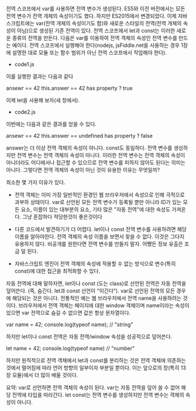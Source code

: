 전역 스코프에서 var를 사용하면 전역 변수가 생성된다.
ES5와 이전 버전에서는 모든 전역 변수가 전역 개체의 속성이기도 했다.
하지만 ES2015에서 변경되었다. 이제 자바스크립트에는 var(전역 개체의 속성이기도 함)와 새로운 스타일의 전역(전역 개체의 속성이 아님)으로 생성된
기존 전역이 있다. 전역 스코프에서 let과 const는 이러한 새로운 종류의 전역을 만든다.
다음은 var를 이용하여 전역 객체의 속성인 전역 변수를 만드는 예이다.
전역 스코프에서 실행해야 한다(nodejs, jsFiddle.net을 사용하는 경우 1장에 설명한 대로 모듈 또는 함수 범위가 아닌 전역 스코프에서 작업해야 한다).

- code1.js

이를 실행한 결과는 다음과 같다

ansewr == 42
this.answer == 42
has property ? true

이제 let을 사용해 보자(새 창에서).

- code2.js

이번에는 다음과 같은 결과를 얻을 수 있다.

ansewr == 42
this.answer == undefined
has property ? false

answer는 더 이상 전역 객체의 속성이 아니다.
const도 동일하다. 전역 변수를 생성하지만 전역 변수는 전역 객체의 속성이 아니다.
이러한 전역 변수는 전역 객체의 속성이 아니더라도 어디에서나 접근할 수 있으므로 전역 변수를 피하지 않아도 된다는 의미는 아니다.
그렇다면 전역 객체의 속성이 아닌 것이 유용한 이유는 무엇일까?

최소한 몇 가지 이유가 있다.

- 전역 객체는 이미 가장 일반적인 환경인 웹 브라우저에서 속성으로 인해 극적으로 과부하 상태이다.
  var로 선언된 모든 전역 변수가 등록될 뿐만 아니라 ID가 있는 모든 요소, 이름이 있는 대부분의 요소, 기타 많은 "자동 전역"에 대한 속성도 가져온다.
  그냥 혼잡하다 적당한것이 좋은것이다

- 다른 코드에서 발견하기가 더 어렵다. let이나 const 전역 변수를 사용하려면 해당 이름을 알아야한다. 전역 객체의 속성 이름을 보면서 찾을 수 없다.
  이것은 그다지 유용하지 않다. 비공개를 원한다면 전역 변수를 만들지 말자. 어쨌든 정보 유출은 조금 덜 된다.

- 자바스크립트 엔진이 전역 객체의 속성에 적용할 수 없는 방식으로 변수(특히 const)에 대한 접근을 최적화할 수 있다.

자동 전역에 대해 말하자면, let이나 const (도는 class)로 선언된 전역은 자동 전역을 덮어쓴다. (즉, 숨긴다. let과 const 선언이 "이긴다").
var로 선언된 전역의 모든 경우에 해당되는 것은 아니다. 전통적인 예는 웹 브라우저에서 전역 name을 사용하려는 것이다.
브라우저에서 전역 객체는 페이지에 대한 window 객체이며 name이라는 속성이 있으면 var 전역으로 숨길 수 없으면 값은 항상 문자열이다.

var name = 42;
console.log(typeof name); // "string"

하지만 let이나 const 전역은 자동 전역/window 속성을 성공적으로 덮어쓴다.

let name = 42;
console.log(typeof name) // "number"

하지만 원칙적으로 전역 객체에서 let과 const를 분리하는 것은 전역 객체에 의존하는 것에서 멀어짐에 따라 언어 방향의 일부이자 부분일 뿐이다.
이는 앞으로의 장(특히 13장 모듈)에서 더 많이 배울 것이다.

요약:
var로 선언하면 전역 객체의 속성이 된다.
var는 자동 전역을 덮어 쓸 수 없어 해당 전역에 타입을 따라간다.
let const는 전역 변수를 생성하지만 전역 변수는 객체의 속성이 아니다.
